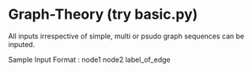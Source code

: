 # Graph-Theory (try basic.py)
All inputs irrespective of simple, multi or psudo graph sequences can be inputed.

Sample Input Format : node1 node2 label_of_edge 
